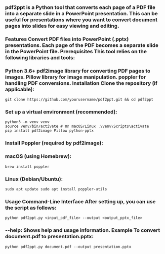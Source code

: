 ### pdf2ppt is a Python tool that converts each page of a PDF file into a separate slide in a PowerPoint presentation. This can be useful for presentations where you want to convert document pages into slides for easy viewing and editing.

### Features Convert PDF files into PowerPoint (.pptx) presentations. Each page of the PDF becomes a separate slide in the PowerPoint file. Prerequisites This tool relies on the following libraries and tools:

### Python 3.6+ pdf2image library for converting PDF pages to images. Pillow library for image manipulation. poppler for handling PDF conversions. Installation Clone the repository (if applicable):

    git clone https://github.com/yourusername/pdf2ppt.git && cd pdf2ppt 

### Set up a virtual environment (recommended):

    python3 -m venv venv 
    source venv/bin/activate # On macOS/Linux .\venv\Scripts\activate
    pip install pdf2image Pillow python-pptx 
        

### Install Poppler (required by pdf2image):

### macOS (using Homebrew):

    brew install poppler

### Linux (Debian/Ubuntu):

    sudo apt update sudo apt install poppler-utils 

        


### Usage Command-Line Interface After setting up, you can use the script as follows:

    python pdf2ppt.py <input_pdf_file> --output <output_pptx_file>


### --help: Shows help and usage information. Example To convert document.pdf to presentation.pptx:

    python pdf2ppt.py document.pdf --output presentation.pptx
